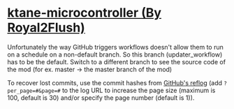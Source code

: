 # [ktane-microcontroller (By Royal2Flush)](https://github.com/Royal2Flush/ktane-microcontroller)

Unfortunately the way GitHub triggers workflows doesn't allow them to run on a schedule on a non-default branch. So this branch (updater_workflow) has to be the default. Switch to a different branch to see the source code of the mod (for ex. master -> the master branch of the mod)

To recover lost commits, use the commit hashes from [GitHub's reflog](https://api.github.com/repos/KtaneModules/ktane-microcontroller-Royal2Flush/events) (add `?per_page=#&page=#` to the log URL to increase the page size (maximum is 100, default is 30) and/or specify the page number (default is 1)).
